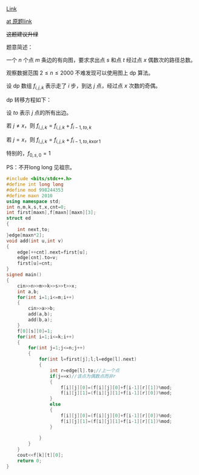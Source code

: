 [Link](https://www.luogu.com.cn/problem/AT_abc244_e)

[at 原题link](https://atcoder.jp/contests/abc244/tasks/abc244_e)

~~这题建议升绿~~

题意简述：

一个 $n$ 个点 $m$ 条边的有向图，要求求出点 $s$ 和点 $t$ 经过点 $x$ 偶数次的路径总数。

观察数据范围 $2 \le n \le 2000$ 不难发现可以使用图上 dp 算法。

设 dp 数组 $f_{i,j,k}$ 表示走了 $i$ 步，到达 $j$ 点，经过点 $x$ 次数的奇偶。

dp 转移方程如下：

设 $to$ 表示 $j$ 点的所有出边。

若 $j \ne x$，则 $f_{i,j,k}=f_{i,j,k}+f_{i-1,to,k}$

若 $j=x$，则 $f_{i,j,k}=f_{i,j,k}+f_{i-1,to,k \operatorname{xor} 1}$

特别的，$f_{0,s,0}=1$

PS：不开long long 见祖宗。

```cpp
#include <bits/stdc++.h>
#define int long long
#define mod 998244353
#define maxn 2010
using namespace std;
int n,m,k,s,t,x,cnt=0;
int first[maxn],f[maxn][maxn][3];
struct ed
{
	int next,to;
}edge[maxn*2];
void add(int u,int v)
{
	edge[++cnt].next=first[u];
	edge[cnt].to=v;
	first[u]=cnt;
}
signed main()
{
	cin>>n>>m>>k>>s>>t>>x;
	int a,b;
	for(int i=1;i<=m;i++)
	{
		cin>>a>>b;
		add(a,b);
		add(b,a);
	}
	f[0][s][0]=1;
	for(int i=1;i<=k;i++)
	{
		for(int j=1;j<=n;j++)
		{
			for(int l=first[j];l;l=edge[l].next)
			{
				int r=edge[l].to;//上一个点 
				if(j==x)//该点为偶数点而非r
				{
					f[i][j][0]=(f[i][j][0]+f[i-1][r][1])%mod;
					f[i][j][1]=(f[i][j][1]+f[i-1][r][0])%mod;
				}
				else
				{
					f[i][j][0]=(f[i][j][0]+f[i-1][r][0])%mod;
					f[i][j][1]=(f[i][j][1]+f[i-1][r][1])%mod;
				}
				
			}
		}
	}
	cout<<f[k][t][0];
	return 0;
}
```